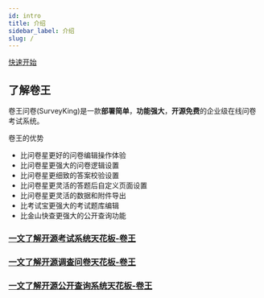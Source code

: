 ```yaml
---
id: intro
title: 介绍
sidebar_label: 介绍
slug: /
---
```

[快速开始](./quickstart.md)

## 了解卷王

卷王问卷(SurveyKing)是一款**部署简单**，**功能强大**，**开源免费**的企业级在线问卷考试系统。

卷王的优势

- 比问卷星更好的问卷编辑操作体验
- 比问卷星更强大的问卷逻辑设置
- 比问卷星更细致的答案校验设置
- 比问卷星更灵活的答题后自定义页面设置
- 比问卷星更灵活的数据和附件导出
- 比考试宝更强大的考试题库编辑
- 比金山快查更强大的公开查询功能


### [一文了解开源考试系统天花板-卷王](https://zhuanlan.zhihu.com/p/509950590)

### [一文了解开源调查问卷天花板-卷王](https://zhuanlan.zhihu.com/p/505131248)

### [一文了解开源公开查询系统天花板-卷王](https://zhuanlan.zhihu.com/p/518342894)
